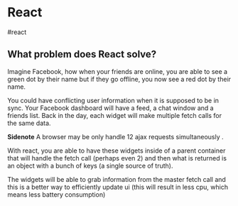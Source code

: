 # React
#react

## What problem does React solve?
Imagine Facebook, how when your friends are online, you are able to see a green dot by their name but if they go offline, you now see a red dot by their name. 

You could have conflicting user information when it is supposed to be in sync. Your Facebook dashboard will have a feed, a chat window and a friends list. Back in the day, each widget will make multiple fetch calls for the same data. 

**Sidenote** A browser may be only handle 12 ajax requests simultaneously	. 

With react, you are able to have these widgets inside of a parent container that will handle the fetch call (perhaps even 2) and then what is returned is an object with a bunch of keys (a single source of truth).

The widgets will be able to grab information from the master fetch call and this is a better way to efficiently update ui (this will result in less cpu, which means less battery consumption)